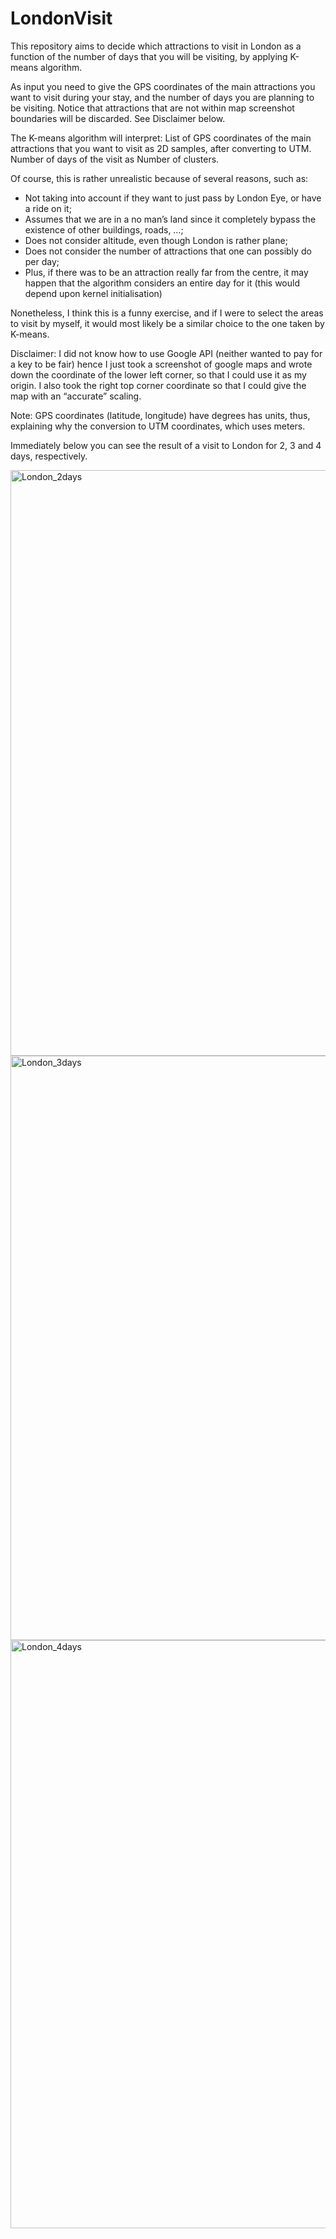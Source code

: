 # LondonVisit

This repository aims to decide which attractions to visit in London as a function of the number of days that you will be visiting, by applying K-means algorithm.

As input you need to give the GPS coordinates of the main attractions you want to visit during your stay, and the number of days you are planning to be visiting.
Notice that attractions that are not within map screenshot boundaries will be discarded. See Disclaimer below.

The K-means algorithm will interpret:
List of GPS coordinates of the main attractions that you want to visit as 2D samples, after converting to UTM.
Number of days of the visit as Number of clusters.

Of course, this is rather unrealistic because of several reasons, such as:
- Not taking into account if they want to just pass by London Eye, or have a ride on it; 
- Assumes that we are in a no man’s land since it completely bypass the existence of other buildings, roads, …; 
- Does not consider altitude, even though London is rather plane;
- Does not consider the number of attractions that one can possibly do per day;
- Plus, if there was to be an attraction really far from the centre, it may happen that the algorithm considers an entire day for it (this would depend upon kernel initialisation)

Nonetheless, I think this is a funny exercise, and if I were to select the areas to visit by myself, it would most likely be a similar choice to the one taken by K-means.

Disclaimer: I did not know how to use Google API (neither wanted to pay for a key to be fair) hence I just took a screenshot of google maps and wrote down the coordinate of the lower left corner, so that I could use it as my origin. I also took the right top corner coordinate so that I could give the map with an “accurate” scaling. 

Note: GPS coordinates (latitude, longitude) have degrees has units, thus, explaining why the conversion to UTM coordinates, which uses meters.

Immediately below you can see the result of a visit to London for 2, 3 and 4 days, respectively.

<img width="937" alt="London_2days" src="https://user-images.githubusercontent.com/25267873/55185984-6f3cb980-518d-11e9-9910-2d78f1c084fb.png">

<img width="935" alt="London_3days" src="https://user-images.githubusercontent.com/25267873/55185995-72d04080-518d-11e9-9fe6-b1aca46f5cfb.png">

<img width="941" alt="London_4days" src="https://user-images.githubusercontent.com/25267873/55186006-7663c780-518d-11e9-9401-af2f65fdbc35.png">
